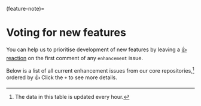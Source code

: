 (feature-note)=

# Voting for new features

You can help us to prioritise development of new features by leaving a [👍 reaction](https://github.blog/2016-03-10-add-reactions-to-pull-requests-issues-and-comments/) on the first comment of any `enhancement` issue.

Below is a list of all current enhancement issues from our core repositories,[^a] ordered by 👍
Click the `+` to see more details.

[^a]: The data in this table is updated every hour.

<div id='feature-table'></div>
